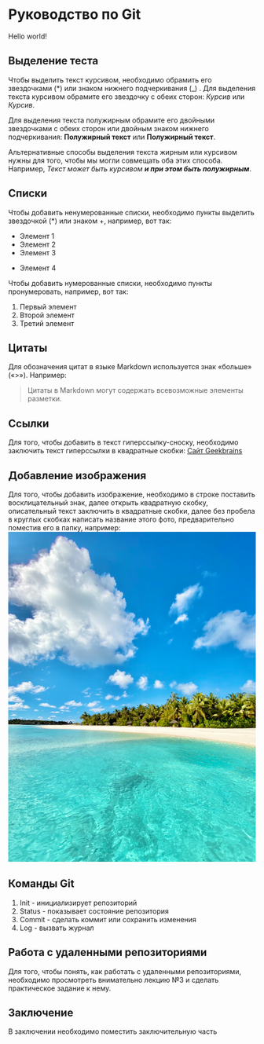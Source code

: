 # Руководство по Git
Hello world!

## Выделение теста

Чтобы выделить текст курсивом, необходимо обрамить его звездочками (*) или знаком нижнего подчеркивания (_) . Для выделения текста курсивом обрамите его звездочку с обеих сторон: *Курсив* или _Курсив_. 

Для выделения текста полужирным обрамите его двойными звездочками с обеих сторон или двойным знаком нижнего подчеркивания: **Полужирный текст** или __Полужирный текст__.

Альтернативные способы выделения текста жирным или курсивом нужны для того, чтобы мы могли совмещать оба этих способа. Например, _Текст может быть курсивом **и при этом быть полужирным**_.

## Списки

Чтобы добавить ненумерованные списки, необходимо пункты выделить звездочкой (*) или знаком +, например, вот так:

* Элемент 1
* Элемент 2
* Элемент 3
+ Элемент 4
  
Чтобы добавить нумерованные списки, необходимо пункты пронумеровать, например, вот так:
1. Первый элемент 
2. Второй элемент
3. Третий элемент

## Цитаты

Для обозначения цитат в языке Markdown используется знак «больше» («>»). Например:
 >Цитаты в Markdown могут содержать всевозможные элементы разметки.

 ## Ссылки

 Для того, чтобы добавить в текст гиперссылку-сноску, необходимо заключить текст гиперссылки в квадратные скобки:  [Сайт Geekbrains](www.gb.ru)

 ## Добавление изображения

 Для того, чтобы добавить изображение, необходимо в строке поставить восклицательный знак, далее открыть квадратную скобку,  описательный текст заключить в квадратные скобки, далее без пробела в круглых скобках написать название этого фото, предварительно поместив его в папку, например:
 ![Sea,sand and Sun](Фото.jpeg)

## Команды Git
1. Init - инициализирует репозиторий
2. Status - показывает состояние репозитория
3. Commit - сделать коммит или сохранить изменения
4. Log - вызвать журнал

## Работа с удаленными репозиториями

Для того, чтобы понять, как работать с удаленными репозиториями, необходимо просмотреть внимательно лекцию №3 и сделать практическое задание к нему.

## Заключение
В заключении необходимо поместить заключительную часть
